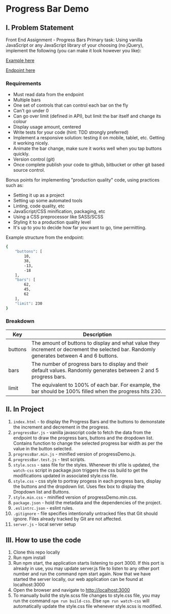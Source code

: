 # Progress Bar Demo

## I. Problem Statement

Front End Assignment - Progress Bars
Primary task: Using vanilla JavaScript or any JavaScript library of your choosing (no jQuery), implement the following (you can make it look however you like):

[Example here](http://static.optus.com.au/pei/progress-bars-demo.ogv)

[Endpoint here](http://pb-api.herokuapp.com/bars)

### Requirements

* Must read data from the endpoint
* Multiple bars
* One set of controls that can control each bar on the fly
* Can't go under 0
* Can go over limit (defined in API), but limit the bar itself and change its colour
* Display usage amount, centered
* Write tests for your code (hint: TDD strongly preferred)
* Implement a responsive solution: testing it on mobile, tablet, etc. Getting it working nicely.
* Animate the bar change, make sure it works well when you tap buttons quickly.
* Version control (git)
* Once complete publish your code to github, bitbucket or other git based source control.

Bonus points for implementing "production quality" code, using practices such as:

* Setting it up as a project
* Setting up some automated tools
* Linting, code quality, etc
* JavaScript/CSS minification, packaging, etc
* Using a CSS preprocessor like SASS/SCSS
* Styling it to a production quality level
* It's up to you to decide how far you want to go, time permitting.

Example structure from the endpoint:

```sh
{
    "buttons": [
        10,
        38,
        -13,
        -18
    ],
    "bars": [
        62,
        45,
        62
    ],
    "limit": 230
}
```

### Breakdown

| Key | Description |
| ------ | ------ |
| buttons | The amount of buttons to display and what value they increment or decrement the selected bar. Randomly generates between 4 and 6 buttons. |
| bars | The number of progress bars to display and their default values. Randomly generates between 2 and 5 progress bars. |
| limit | The equivalent to 100% of each bar. For example, the bar should be 100% filled when the progress hits 230. |

## II. In Project

1. `index.html` - to display the Progress Bars and the buttons to demonstate the increment and decrement in the progress.
2. `progressBar.js` - vanilla javascript code to fetch the data from the endpoint to draw the progress bars, buttons and the dropdown list. Contains function to change the selected progress bar width as per the value in the button selected.
3. `progressBar.min.js` - minified version of progressDemo.js.
4. `progressBar.test.js` - test scripts.
5. `style.scss` - sass file for the styles. Whenever thi sfile is updated, the `watch-css` script in package.json triggers the css build to get the modifications updated in associated style.css file.
6. `style.css` - css style to portray progess in each progress bars, display the buttons and the dropdown list. Uses flex box to display the Dropdown list and Buttons.
7. `style.min.css` - minified version of progressDemo.min.css.
8. `package.json` - hold the metadata and the dependencies of the project.
9. `.eslintrc.json` - eslint rules.
10. `.gitignore` - file specifies intentionally untracked files that Git should ignore. Files already tracked by Git are not affected.
11. `server.js` - local server setup

## III. How to use the code

1. Clone this repo locally
2. Run npm install
3. Run npm start, the application starts listening to port 3000. If this port is already in use, you may update server.js file to listen to any other port number and run the command npm start again.
Now that we have started the server locally, our web application can be found at localhost:3000
4. Open the browser and navigate to [http://localhost:3000](http://localhost:3000)
5. To manually build the style.scss file changes to style.css file, you may run the command `npm run build-css`. Else `npm run watch-css` will automatically update the style.css file whenever style.scss is modified.
